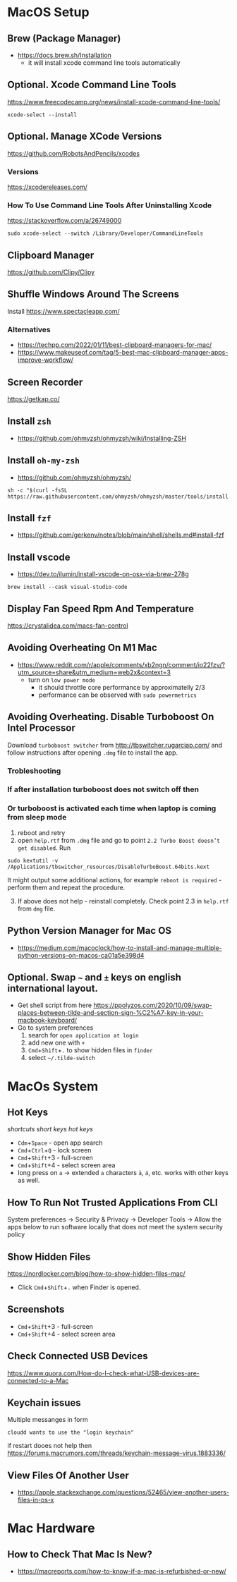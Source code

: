 # MacOS Setup

## Brew (Package Manager)
- https://docs.brew.sh/Installation
    - it will install xcode command line tools automatically

## Optional. Xcode Command Line Tools
https://www.freecodecamp.org/news/install-xcode-command-line-tools/
```
xcode-select --install
```
## Optional. Manage XCode Versions
https://github.com/RobotsAndPencils/xcodes

### Versions
https://xcodereleases.com/

### How To Use Command Line Tools After Uninstalling Xcode
https://stackoverflow.com/a/26749000
```
sudo xcode-select --switch /Library/Developer/CommandLineTools
```

## Clipboard Manager
https://github.com/Clipy/Clipy

## Shuffle Windows Around The Screens
Install https://www.spectacleapp.com/

### Alternatives
- https://techpp.com/2022/01/11/best-clipboard-managers-for-mac/
- https://www.makeuseof.com/tag/5-best-mac-clipboard-manager-apps-improve-workflow/

## Screen Recorder
https://getkap.co/

## Install `zsh`
- https://github.com/ohmyzsh/ohmyzsh/wiki/Installing-ZSH

## Install `oh-my-zsh`
- https://github.com/ohmyzsh/ohmyzsh/
```
sh -c "$(curl -fsSL https://raw.githubusercontent.com/ohmyzsh/ohmyzsh/master/tools/install.sh)"
```

## Install `fzf`
- https://github.com/gerkenv/notes/blob/main/shell/shells.md#install-fzf

## Install vscode
- https://dev.to/ilumin/install-vscode-on-osx-via-brew-278g
```
brew install --cask visual-studio-code
```

## Display Fan Speed Rpm And Temperature
https://crystalidea.com/macs-fan-control

## Avoiding Overheating On M1 Mac
- https://www.reddit.com/r/apple/comments/xb2ngn/comment/io22fzv/?utm_source=share&utm_medium=web2x&context=3
    - turn on `low power mode`
        - it should throttle core performance by approximatelly 2/3
        - performance can be observed with `sudo powermetrics`

## Avoiding Overheating. Disable Turboboost On Intel Processor
Download `turboboost switcher` from http://tbswitcher.rugarciap.com/ and follow instructions after opening `.dmg` file to install the app.

### Trobleshooting
### If after installation turboboost does not switch off then
### Or turboboost is activated each time when laptop is coming from sleep mode
1. reboot and retry
2. open `help.rtf` from `.dmg` file and go to point `2.2 Turbo Boost doesn’t get disabled`.
  Run
  ```
  sudo kextutil -v /Applications/tbswitcher_resources/DisableTurboBoost.64bits.kext
  ```

It might output some additional actions, for example `reboot is required` - perform them and repeat the procedure.

3. If above does not help - reinstall completely. Check point 2.3 in `help.rtf` from `dmg` file.

## Python Version Manager for Mac OS
- https://medium.com/macoclock/how-to-install-and-manage-multiple-python-versions-on-macos-ca01a5e398d4

## Optional. Swap `~` and `±` keys on english international layout.
- Get shell script from here https://ppolyzos.com/2020/10/09/swap-places-between-tilde-and-section-sign-%C2%A7-key-in-your-macbook-keyboard/
- Go to system preferences 
    1. search for `open application at login` 
    1. add new one with `+` 
    1. `Cmd`+`Shift`+`.` to show hidden files in `finder`
    1. select `~/.tilde-switch`

# MacOs System

## Hot Keys
_shortcuts short keys hot keys_

- `Cdm`+`Space` - open app search
- `Cmd`+`Ctrl`+`Q` - lock screen
- `Cmd`+`Shift`+3 - full-screen
- `Cmd`+`Shift`+4 - select screen area
- long press on `a` -> extended `a` characters `ä`, `á`, etc. works with other keys as well.

## How To Run Not Trusted Applications From CLI
System preferences -> Security & Privacy -> Developer Tools -> Allow the apps below to run software locally that does not meet the system security policy

## Show Hidden Files
https://nordlocker.com/blog/how-to-show-hidden-files-mac/
- Click `Cmd`+`Shift`+`.` when Finder is opened.

## Screenshots
- `Cmd`+`Shift`+3 - full-screen
- `Cmd`+`Shift`+4 - select screen area

## Check Connected USB Devices
https://www.quora.com/How-do-I-check-what-USB-devices-are-connected-to-a-Mac

## Keychain issues
Multiple messanges in form
```
cloudd wants to use the "login keychain" 
```
if restart dooes not help
then https://forums.macrumors.com/threads/keychain-message-virus.1883336/

## View Files Of Another User
- https://apple.stackexchange.com/questions/52465/view-another-users-files-in-os-x

# Mac Hardware
## How to Check That Mac Is New?
- https://macreports.com/how-to-know-if-a-mac-is-refurbished-or-new/

